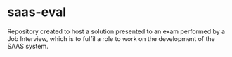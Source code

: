 # saas-eval
Repository created to host a solution presented to an exam performed by a Job Interview, which is to fulfil a role to work on the development of the SAAS system.
